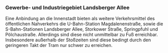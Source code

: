 ### Gewerbe- und Industriegebiet Landsberger Allee

Eine Anbindung an die Innenstadt bieten als weitere Verkehrsmittel des öffentlichen Nahverkehrs die U-Bahn-Station Magdalenenstraße, 
  sowie die S-Bahn-Stationen Landsberger Allee,  Storkower Straße, Springpfuhl und Pölchaustraße. Allerdings sind diese nicht unmittelbar
   zu Fuß erreichbar. Insbesondere außerhalb der Stoßzeiten sind diese bedingt durch den geringeren Takt der Tram nur schwer zu erreichen.
